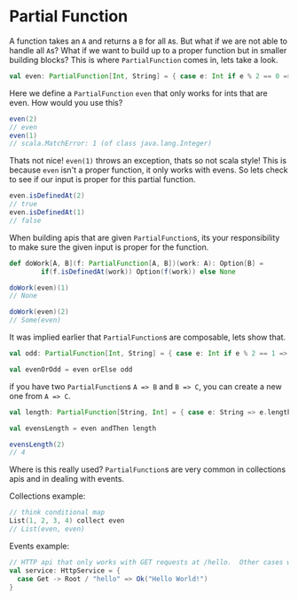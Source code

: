 # Partial Function
A function takes an `A` and returns a `B` for all `A`s.  But what if we are not able to handle all `A`s?  What if we want to build up to a proper function but in smaller building blocks?  This is where `PartialFunction` comes in, lets take a look.

```scala
val even: PartialFunction[Int, String] = { case e: Int if e % 2 == 0 => "even" }
```

Here we define a `PartialFunction` `even` that only works for ints that are even.  How would you use this?

```scala
even(2)
// even
even(1)
// scala.MatchError: 1 (of class java.lang.Integer)
```

Thats not nice!  `even(1)` throws an exception, thats so not scala style!  This is because `even` isn't a proper function, it only works with evens.  So lets check to see if our input is proper for this partial function.

```scala
even.isDefinedAt(2)
// true
even.isDefinedAt(1)
// false
```

When building apis that are given `PartialFunction`s, its your responsibility to make sure the given input is proper for the function.

```scala
def doWork[A, B](f: PartialFunction[A, B])(work: A): Option[B] =
        if(f.isDefinedAt(work)) Option(f(work)) else None

doWork(even)(1)
// None

doWork(even)(2)
// Some(even)
```

It was implied earlier that `PartialFunction`s are composable, lets show that.

```scala
val odd: PartialFunction[Int, String] = { case e: Int if e % 2 == 1 => "odd" }

val evenOrOdd = even orElse odd
```

if you have two `PartialFunction`s `A => B` and `B => C`, you can create a new one from `A => C`.

```scala
val length: PartialFunction[String, Int] = { case e: String => e.length }

val evensLength = even andThen length

evensLength(2)
// 4
```

Where is this really used?  `PartialFunction`s are very common in collections apis and in dealing with events.

Collections example:

```scala
// think conditional map
List(1, 2, 3, 4) collect even
// List(even, even)
```

Events example:

```scala
// HTTP api that only works with GET requests at /hello.  Other cases will get a 404
val service: HttpService = {
  case Get -> Root / "hello" => Ok("Hello World!")
}
```
